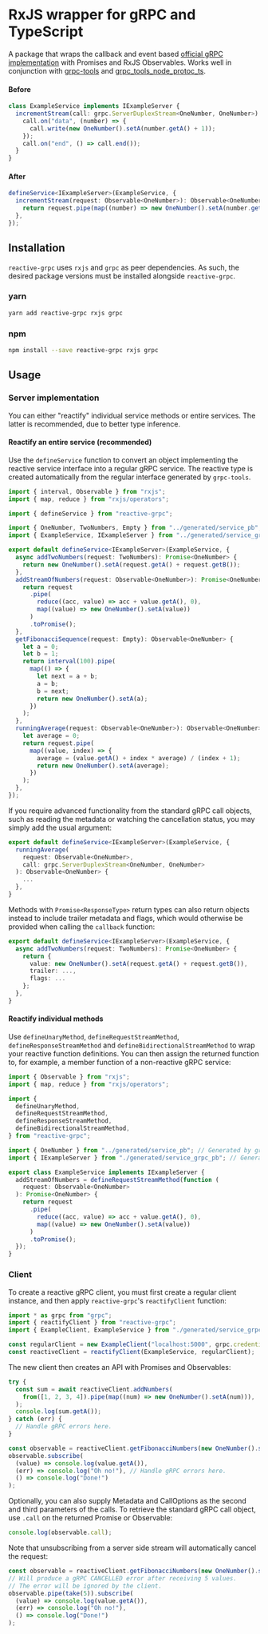 # RxJS wrapper for gRPC and TypeScript

A package that wraps the callback and event based [official gRPC implementation](https://www.npmjs.com/package/grpc) with Promises and RxJS Observables.
Works well in conjunction with [grpc-tools](https://www.npmjs.com/package/grpc-tools) and [grpc_tools_node_protoc_ts](https://www.npmjs.com/package/grpc_tools_node_protoc_ts).

#### Before
```typescript
class ExampleService implements IExampleServer {
  incrementStream(call: grpc.ServerDuplexStream<OneNumber, OneNumber>): void {
    call.on("data", (number) => {
      call.write(new OneNumber().setA(number.getA() + 1));
    });
    call.on("end", () => call.end());
  }
}
```

#### After
```typescript
defineService<IExampleServer>(ExampleService, {
  incrementStream(request: Observable<OneNumber>): Observable<OneNumber> {
    return request.pipe(map((number) => new OneNumber().setA(number.getA() + 1)));
  },
});
```

## Installation

`reactive-grpc` uses `rxjs` and `grpc` as peer dependencies. As such, the desired package versions must be installed alongside `reactive-grpc`.

### yarn
```bash
yarn add reactive-grpc rxjs grpc
```

### npm
```bash
npm install --save reactive-grpc rxjs grpc
```

## Usage

### Server implementation
You can either "reactify" individual service methods or entire services. The latter is recommended, due to better type inference.

#### Reactify an entire service (recommended)
Use the `defineService` function to convert an object implementing the reactive service interface into a regular gRPC service. The reactive type is created automatically from the regular interface generated by `grpc-tools`.
```typescript
import { interval, Observable } from "rxjs";
import { map, reduce } from "rxjs/operators";

import { defineService } from "reactive-grpc";

import { OneNumber, TwoNumbers, Empty } from "../generated/service_pb";
import { ExampleService, IExampleServer } from "../generated/service_grpc_pb";

export default defineService<IExampleServer>(ExampleService, {
  async addTwoNumbers(request: TwoNumbers): Promise<OneNumber> {
    return new OneNumber().setA(request.getA() + request.getB());
  },
  addStreamOfNumbers(request: Observable<OneNumber>): Promise<OneNumber> {
    return request
      .pipe(
        reduce((acc, value) => acc + value.getA(), 0),
        map((value) => new OneNumber().setA(value))
      )
      .toPromise();
  },
  getFibonacciSequence(request: Empty): Observable<OneNumber> {
    let a = 0;
    let b = 1;
    return interval(100).pipe(
      map(() => {
        let next = a + b;
        a = b;
        b = next;
        return new OneNumber().setA(a);
      })
    );
  },
  runningAverage(request: Observable<OneNumber>): Observable<OneNumber> {
    let average = 0;
    return request.pipe(
      map((value, index) => {
        average = (value.getA() + index * average) / (index + 1);
        return new OneNumber().setA(average);
      })
    );
  },
});
```
If you require advanced functionality from the standard gRPC call objects, such as reading the metadata or watching the cancellation status, you may simply add the usual argument:
```typescript
export default defineService<IExampleServer>(ExampleService, {
  runningAverage(
    request: Observable<OneNumber>,
    call: grpc.ServerDuplexStream<OneNumber, OneNumber>
  ): Observable<OneNumber> {
    ...
  },
}
```
Methods with `Promise<ResponseType>` return types can also return objects instead to include trailer metadata and flags, which would otherwise be provided when calling the `callback` function:
```typescript
export default defineService<IExampleServer>(ExampleService, {
  async addTwoNumbers(request: TwoNumbers): Promise<OneNumber> {
    return {
      value: new OneNumber().setA(request.getA() + request.getB()),
      trailer: ...,
      flags: ...
    };
  },
}
```

#### Reactify individual methods
Use `defineUnaryMethod`, `defineRequestStreamMethod`, `defineResponseStreamMethod` and `defineBidirectionalStreamMethod` to wrap your reactive function definitions. You can then assign the returned function to, for example, a member function of a non-reactive gRPC service:
```typescript
import { Observable } from "rxjs";
import { map, reduce } from "rxjs/operators";

import {
  defineUnaryMethod,
  defineRequestStreamMethod,
  defineResponseStreamMethod,
  defineBidirectionalStreamMethod,
} from "reactive-grpc";

import { OneNumber } from "../generated/service_pb"; // Generated by grpc-tools
import { IExampleServer } from "./generated/service_grpc_pb"; // Generated by grpc-tools

export class ExampleService implements IExampleServer {
  addStreamOfNumbers = defineRequestStreamMethod(function (
    request: Observable<OneNumber>
  ): Promise<OneNumber> {
    return request
      .pipe(
        reduce((acc, value) => acc + value.getA(), 0),
        map((value) => new OneNumber().setA(value))
      )
      .toPromise();
  });
}
```

### Client
To create a reactive gRPC client, you must first create a regular client instance, and then apply `reactive-grpc`'s `reactifyClient` function:
```typescript
import * as grpc from "grpc";
import { reactifyClient } from "reactive-grpc";
import { ExampleClient, ExampleService } from "./generated/service_grpc_pb"; // Generated by grpc-tools

const regularClient = new ExampleClient("localhost:5000", grpc.credentials.createInsecure());
const reactiveClient = reactifyClient(ExampleService, regularClient);
```
The new client then creates an API with Promises and Observables:
```typescript
try {
  const sum = await reactiveClient.addNumbers(
    from([1, 2, 3, 4]).pipe(map((num) => new OneNumber().setA(num))),
  );
  console.log(sum.getA());
} catch (err) {
  // Handle gRPC errors here.
}
```
```typescript
const observable = reactiveClient.getFibonacciNumbers(new OneNumber().setA(20));
observable.subscribe(
  (value) => console.log(value.getA()),
  (err) => console.log("Oh no!"), // Handle gRPC errors here.
  () => console.log("Done!")
);
```
Optionally, you can also supply Metadata and CallOptions as the second and third parameters of the calls.
To retrieve the standard gRPC call object, use `.call` on the returned Promise or Observable:
```typescript
console.log(observable.call);
```

Note that unsubscribing from a server side stream will automatically cancel the request:
```typescript
const observable = reactiveClient.getFibonacciNumbers(new OneNumber().setA(20));
// Will produce a gRPC CANCELLED error after receiving 5 values.
// The error will be ignored by the client.
observable.pipe(take(5)).subscribe(
  (value) => console.log(value.getA()),
  (err) => console.log("Oh no!"),
  () => console.log("Done!")
);
```